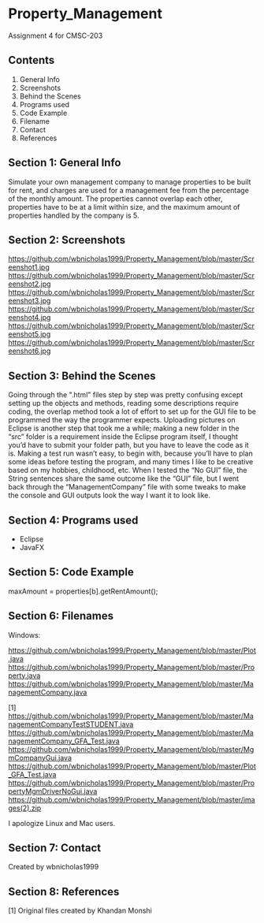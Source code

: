 # Property_Management
Assignment 4 for CMSC-203

## Contents

1. General Info
2. Screenshots
3. Behind the Scenes
4. Programs used
5. Code Example
6. Filename
7. Contact
8. References

## Section 1: General Info

Simulate your own management company to manage properties to be built for rent, and charges are used for a management fee from the percentage of the monthly amount. The properties cannot overlap each other, properties have to be at a limit within size, and the maximum amount of properties handled by the company is 5.

## Section 2: Screenshots

https://github.com/wbnicholas1999/Property_Management/blob/master/Screenshot1.jpg
https://github.com/wbnicholas1999/Property_Management/blob/master/Screenshot2.jpg
https://github.com/wbnicholas1999/Property_Management/blob/master/Screenshot3.jpg
https://github.com/wbnicholas1999/Property_Management/blob/master/Screenshot4.jpg
https://github.com/wbnicholas1999/Property_Management/blob/master/Screenshot5.jpg
https://github.com/wbnicholas1999/Property_Management/blob/master/Screenshot6.jpg

## Section 3: Behind the Scenes

Going through the ".html" files step by step was pretty confusing except setting up the objects and methods, reading some descriptions require coding, the overlap method took a lot of effort to set up for the GUI file to be programmed the way the programmer expects. Uploading pictures on Eclipse is another step that took me a while; making a new folder in the “src” folder is a requirement inside the Eclipse program itself, I thought you’d have to submit your folder path, but you have to leave the code as it is. Making a test run wasn’t easy, to begin with, because you’ll have to plan some ideas before testing the program, and many times I like to be creative based on my hobbies, childhood, etc. When I tested the “No GUI” file, the String sentences share the same outcome like the “GUI” file, but I went back through the “ManagementCompany” file with some tweaks to make the console and GUI outputs look the way I want it to look like.

## Section 4: Programs used

 - Eclipse
 - JavaFX

## Section 5: Code Example

maxAmount  = properties[b].getRentAmount();

## Section 6: Filenames

Windows:

https://github.com/wbnicholas1999/Property_Management/blob/master/Plot.java
https://github.com/wbnicholas1999/Property_Management/blob/master/Property.java
https://github.com/wbnicholas1999/Property_Management/blob/master/ManagementCompany.java

[1]
https://github.com/wbnicholas1999/Property_Management/blob/master/ManagementCompanyTestSTUDENT.java
https://github.com/wbnicholas1999/Property_Management/blob/master/ManagementCompany_GFA_Test.java
https://github.com/wbnicholas1999/Property_Management/blob/master/MgmCompanyGui.java
https://github.com/wbnicholas1999/Property_Management/blob/master/Plot_GFA_Test.java
https://github.com/wbnicholas1999/Property_Management/blob/master/PropertyMgmDriverNoGui.java
https://github.com/wbnicholas1999/Property_Management/blob/master/images(2).zip

I apologize Linux and Mac users.

## Section 7: Contact
Created by wbnicholas1999

## Section 8: References
[1] Original files created by Khandan Monshi
